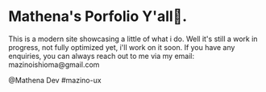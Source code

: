 
# Mathena's Porfolio Y'all🥰.

<p>This is a modern site showcasing a little of what i do. Well it's still a work in progress, not fully optimized yet, i'll work on it soon.
If you have any enquiries, you can always reach out to me via my email: mazinoishioma@gmail.com</p>




@Mathena Dev
#mazino-ux
